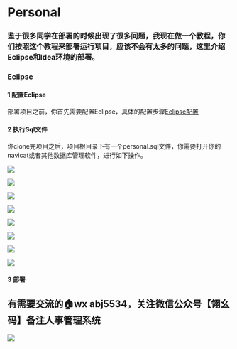 # Personal
### 鉴于很多同学在部署的时候出现了很多问题，我现在做一个教程，你们按照这个教程来部署运行项目，应该不会有太多的问题，这里介绍Eclipse和Idea环境的部署。

### Eclipse
#### 1 配置Eclipse

部署项目之前，你首先需要配置Eclipse，具体的配置步骤[Eclipse配置](https://github.com/ahualy/Java-Tutorial/blob/master/Eclipse%E9%85%8D%E7%BD%AE.md)

#### 2  执行Sql文件

你clone完项目之后，项目根目录下有一个personal.sql文件，你需要打开你的navicat或者其他数据库管理软件，进行如下操作。

![](images/a.png)

![](images/b.png)

![](images/c.png)

![](images/d.png)

![](images/e.png)

![](images/f.png)

![](images/g.png)

![](images/h.png)

#### 3 部署



## 有需要交流的🏠wx abj5534，关注微信公众号【翎幺码】备注人事管理系统

![](images/qrcode_for_gh_12f50bd18152_258.jpg)
